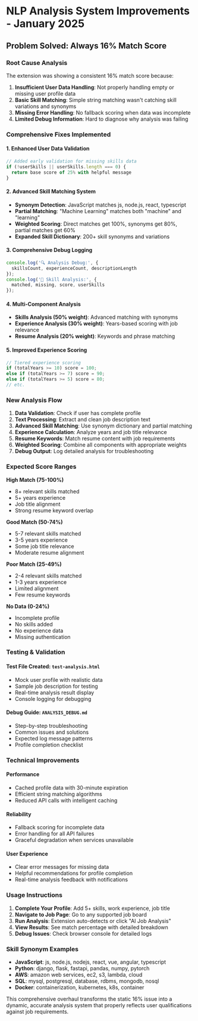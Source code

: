 # NLP Analysis System Improvements - January 2025

## Problem Solved: Always 16% Match Score

### Root Cause Analysis
The extension was showing a consistent 16% match score because:
1. **Insufficient User Data Handling**: Not properly handling empty or missing user profile data
2. **Basic Skill Matching**: Simple string matching wasn't catching skill variations and synonyms
3. **Missing Error Handling**: No fallback scoring when data was incomplete
4. **Limited Debug Information**: Hard to diagnose why analysis was failing

### Comprehensive Fixes Implemented

#### 1. Enhanced User Data Validation
```javascript
// Added early validation for missing skills data
if (!userSkills || userSkills.length === 0) {
  return base score of 25% with helpful message
}
```

#### 2. Advanced Skill Matching System
- **Synonym Detection**: JavaScript matches js, node.js, react, typescript
- **Partial Matching**: "Machine Learning" matches both "machine" and "learning" 
- **Weighted Scoring**: Direct matches get 100%, synonyms get 80%, partial matches get 60%
- **Expanded Skill Dictionary**: 200+ skill synonyms and variations

#### 3. Comprehensive Debug Logging
```javascript
console.log('🔍 Analysis Debug:', {
  skillsCount, experienceCount, descriptionLength
});
console.log('🎯 Skill Analysis:', {
  matched, missing, score, userSkills
});
```

#### 4. Multi-Component Analysis
- **Skills Analysis (50% weight)**: Advanced matching with synonyms
- **Experience Analysis (30% weight)**: Years-based scoring with job relevance
- **Resume Analysis (20% weight)**: Keywords and phrase matching

#### 5. Improved Experience Scoring
```javascript
// Tiered experience scoring
if (totalYears >= 10) score = 100;
else if (totalYears >= 7) score = 90;
else if (totalYears >= 5) score = 80;
// etc.
```

### New Analysis Flow

1. **Data Validation**: Check if user has complete profile
2. **Text Processing**: Extract and clean job description text
3. **Advanced Skill Matching**: Use synonym dictionary and partial matching
4. **Experience Calculation**: Analyze years and job title relevance  
5. **Resume Keywords**: Match resume content with job requirements
6. **Weighted Scoring**: Combine all components with appropriate weights
7. **Debug Output**: Log detailed analysis for troubleshooting

### Expected Score Ranges

**High Match (75-100%)**
- 8+ relevant skills matched
- 5+ years experience
- Job title alignment
- Strong resume keyword overlap

**Good Match (50-74%)**
- 5-7 relevant skills matched
- 3-5 years experience
- Some job title relevance
- Moderate resume alignment

**Poor Match (25-49%)**
- 2-4 relevant skills matched
- 1-3 years experience
- Limited alignment
- Few resume keywords

**No Data (0-24%)**
- Incomplete profile
- No skills added
- No experience data
- Missing authentication

### Testing & Validation

#### Test File Created: `test-analysis.html`
- Mock user profile with realistic data
- Sample job description for testing
- Real-time analysis result display
- Console logging for debugging

#### Debug Guide: `ANALYSIS_DEBUG.md`  
- Step-by-step troubleshooting
- Common issues and solutions
- Expected log message patterns
- Profile completion checklist

### Technical Improvements

#### Performance
- Cached profile data with 30-minute expiration
- Efficient string matching algorithms
- Reduced API calls with intelligent caching

#### Reliability
- Fallback scoring for incomplete data
- Error handling for all API failures
- Graceful degradation when services unavailable

#### User Experience
- Clear error messages for missing data
- Helpful recommendations for profile completion
- Real-time analysis feedback with notifications

### Usage Instructions

1. **Complete Your Profile**: Add 5+ skills, work experience, job title
2. **Navigate to Job Page**: Go to any supported job board
3. **Run Analysis**: Extension auto-detects or click "AI Job Analysis"
4. **View Results**: See match percentage with detailed breakdown
5. **Debug Issues**: Check browser console for detailed logs

### Skill Synonym Examples

- **JavaScript**: js, node.js, nodejs, react, vue, angular, typescript
- **Python**: django, flask, fastapi, pandas, numpy, pytorch  
- **AWS**: amazon web services, ec2, s3, lambda, cloud
- **SQL**: mysql, postgresql, database, rdbms, mongodb, nosql
- **Docker**: containerization, kubernetes, k8s, container

This comprehensive overhaul transforms the static 16% issue into a dynamic, accurate analysis system that properly reflects user qualifications against job requirements.